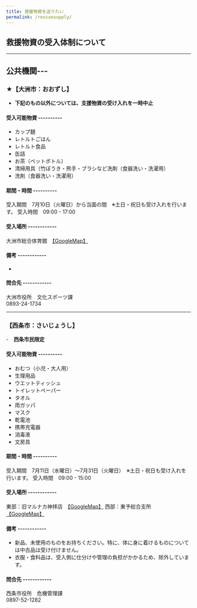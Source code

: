 ```yaml
---
title: 救援物資を送りたい
permalink: /rescuesupply/
---
```


## 救援物資の受入体制について

---

## 公共機関---

### ★【大洲市：おおずし】
- **下記のもの以外については、支援物資の受け入れを一時中止**
#### 受入可能物資 ----------
- カップ麺
- レトルトごはん
- レトルト食品
- 缶詰
- お茶（ペットボトル）
- 清掃用具（竹ぼうき・熊手・ブラシなど洗剤（食器洗い・洗濯用）
- 洗剤（食器洗い・洗濯用）
#### 期間・時間 ----------
受入期間　7月10日（火曜日）から当面の間　※土日・祝日も受け入れを行います。
受入時間　09:00 - 17:00
#### 受入場所 ------------
大洲市総合体育館　[【GoogleMap】](https://goo.gl/maps/dTd5WuqUQTu)
#### 備考 ------------
- 
#### 問合先 ------------
大洲市役所　文化スポーツ課<br>0893-24-1734

---

### 【西条市：さいじょうし】
-　**西条市民限定**
#### 受入可能物資 ----------
- おむつ（小児・大人用）
- 生理用品
- ウエットティッシュ
- トイレットペーパー
- タオル
- 雨ガッパ
- マスク
- 乾電池
- 携帯充電器
- 消毒液
- 文房具
#### 期間・時間 ----------
受入期間　7月11日（水曜日）～7月31日（火曜日）　※土日・祝日も受け入れを行います。
受入時間　09:00 - 15:00
#### 受入場所 ------------
東部：旧マルナカ神拝店　[【GoogleMap】](https://goo.gl/maps/2h6ydbKNdFC2)
西部：東予総合支所　[【GoogleMap】](https://goo.gl/maps/VFnAEHAW8VS2)
#### 備考 ------------
- 新品、未使用のものをお持ちください。特に、体に身に着けるものについては中古品は受け付けません。
- 衣服・食料品は、受入側に仕分けや管理の負担がかかるため、除外しています。
#### 問合先 ------------
西条市役所　危機管理課<br>0897-52-1282

